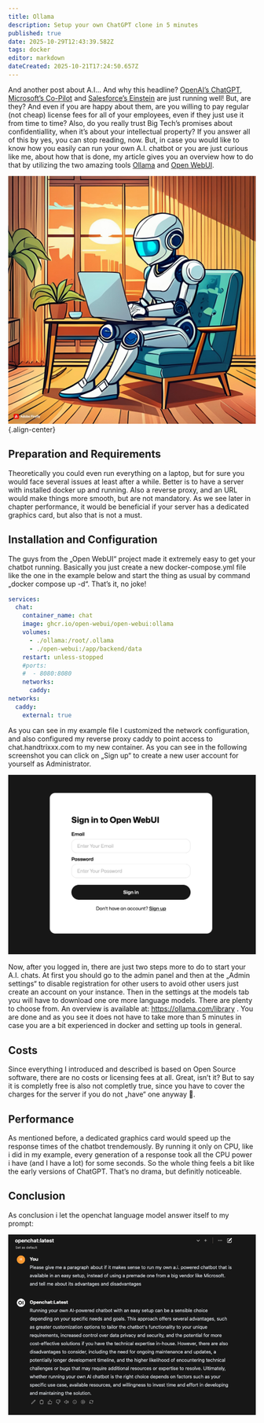```yaml
---
title: Ollama
description: Setup your own ChatGPT clone in 5 minutes
published: true
date: 2025-10-29T12:43:39.582Z
tags: docker
editor: markdown
dateCreated: 2025-10-21T17:24:50.657Z
---
```


And another post about A.I… And why this headline? <a href="https://chat.openai.com/" target="_blank">OpenAI’s ChatGPT</a>,
<a href="https://copilot.microsoft.com/" target="_blank">Microsoft’s Co-Pilot</a> and <a href="https://www.salesforce.com/news/press-releases/2023/03/07/einstein-generative-ai/" target="_blank">Salesforce’s Einstein</a> are just running well! But, 
are they? And even if you are happy about them, are you willing to pay regular 
(not cheap) license fees for all of your employees, even if they just use it 
from time to time? Also, do you really trust Big Tech’s promises about confidentiallity, 
when it’s about your intellectual property? If you answer all of this by yes, 
you can stop reading, now. 
But, in case you would like to know how you easily can run your own A.I. chatbot 
or you are just curious like me, about how that is done, my article gives you an 
overview how to do that by utilizing the two amazing tools <a href="https://ollama.com/" target="_blank">Ollama</a> and <a href="https://openwebui.com/" target="_blank">Open WebUI</a>.

![01-a-chatbot.jpg](/assets/projekte/chatgpt-clone/01-a-chatbot.jpg){.align-center}

## Preparation and Requirements
Theoretically you could even run everything on a laptop, 
but for sure you would face several issues at least after a while. 
Better is to have a server with installed docker up and running. 
Also a reverse proxy, and an URL would make things more smooth, but are not mandatory. 
As we see later in chapter performance, it would be beneficial if your server has a 
dedicated graphics card, but also that is not a must.

## Installation and Configuration
The guys from the „Open WebUI“ project made it extremely easy to get your chatbot running. 
Basically you just create a new docker-compose.yml file like the one in the example below 
and start the thing as usual by command „docker compose up -d“. That’s it, no joke!

```yaml
services:
  chat:
    container_name: chat
    image: ghcr.io/open-webui/open-webui:ollama
    volumes:
      - ./ollama:/root/.ollama
      - ./open-webui:/app/backend/data
    restart: unless-stopped
    #ports:
    #  - 8080:8080
    networks:
      caddy:
networks:
  caddy:
    external: true
```

As you can see in my example file I customized the network configuration, 
and also configured my reverse proxy caddy to point access to chat.handtrixxx.com 
to my new container. As you can see in the following screenshot you can click on 
„Sign up“ to create a new user account for yourself as Administrator.

![Login Screen](/assets/projekte/chatgpt-clone/02-grafik-1.png)

Now, after you logged in, there are just two steps more to do to start your A.I. chats. 
At first you should go to the admin panel and then at the „Admin settings“ to disable 
registration for other users to avoid other users just create an account on your instance. 
Then in the settings at the models tab you will have to download one ore more language models. 
There are plenty to choose from. An overview is available at: https://ollama.com/library . 
You are done and as you see it does not have to take more than 5 minutes in case you are 
a bit experienced in docker and setting up tools in general.

## Costs
Since everything I introduced and described is based on Open Source software, 
there are no costs or licensing fees at all. Great, isn’t it? But to say it is completly 
free is also not completly true, since you have to cover the charges for the server 
if you do not „have“ one anyway 🙂.

## Performance
As mentioned before, a dedicated graphics card would speed up the response times of the 
chatbot trendemously. By running it only on CPU, like i did in my example, 
every generation of a response took all the CPU power i have (and I have a lot) 
for some seconds. So the whole thing feels a bit like the early versions of ChatGPT. 
That’s no drama, but definitly noticeable.

## Conclusion
As conclusion i let the openchat language model answer itself to my prompt:

![Prompt](/assets/projekte/chatgpt-clone/03-grafik-2.png)